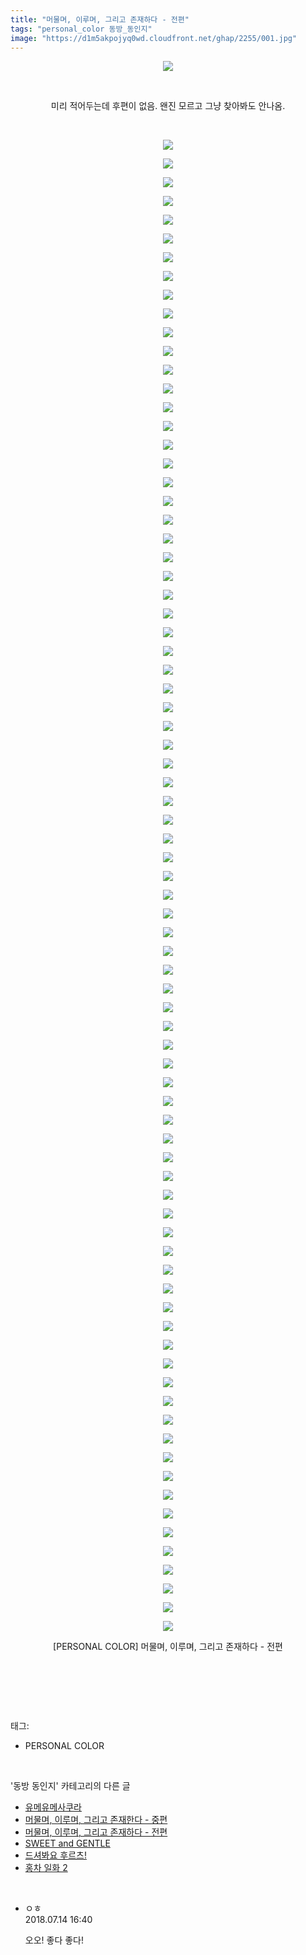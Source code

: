 ```yaml
---
title: "머물며, 이루며, 그리고 존재하다 - 전편"
tags: "personal_color 동방_동인지"
image: "https://d1m5akpojyq0wd.cloudfront.net/ghap/2255/001.jpg"
---
```

<div class="article">
<p style="text-align: center; clear: none; float: none;"><img src="{{ site.imgserver6 }}/ghap/2255/001.jpg"/></p>
<p style="text-align: center; clear: none; float: none;"><br/></p>
<p style="text-align: center; clear: none; float: none;">미리 적어두는데 후편이 없음. 왠진 모르고 그냥 찾아봐도 안나옴.</p>
<p style="text-align: center; clear: none; float: none;"><br/></p>
<p style="text-align: center; clear: none; float: none;"><img src="{{ site.imgserver6 }}/ghap/2255/002.jpg"/></p>
<p style="text-align: center; clear: none; float: none;"><img src="{{ site.imgserver6 }}/ghap/2255/003.jpg"/></p>
<p style="text-align: center; clear: none; float: none;"><img src="{{ site.imgserver6 }}/ghap/2255/004.jpg"/></p>
<p style="text-align: center; clear: none; float: none;"><img src="{{ site.imgserver6 }}/ghap/2255/005.jpg"/></p>
<p style="text-align: center; clear: none; float: none;"><img src="{{ site.imgserver6 }}/ghap/2255/006.jpg"/></p>
<p style="text-align: center; clear: none; float: none;"><img src="{{ site.imgserver6 }}/ghap/2255/007.jpg"/></p>
<p style="text-align: center; clear: none; float: none;"><img src="{{ site.imgserver6 }}/ghap/2255/008.jpg"/></p>
<p style="text-align: center; clear: none; float: none;"><img src="{{ site.imgserver6 }}/ghap/2255/009.jpg"/></p>
<p style="text-align: center; clear: none; float: none;"><img src="{{ site.imgserver6 }}/ghap/2255/010.jpg"/></p>
<p style="text-align: center; clear: none; float: none;"><img src="{{ site.imgserver6 }}/ghap/2255/011.jpg"/></p>
<p style="text-align: center; clear: none; float: none;"><img src="{{ site.imgserver6 }}/ghap/2255/012.jpg"/></p>
<p style="text-align: center; clear: none; float: none;"><img src="{{ site.imgserver6 }}/ghap/2255/013.jpg"/></p>
<p style="text-align: center; clear: none; float: none;"><img src="{{ site.imgserver6 }}/ghap/2255/014.jpg"/></p>
<p style="text-align: center; clear: none; float: none;"><img src="{{ site.imgserver6 }}/ghap/2255/015.jpg"/></p>
<p style="text-align: center; clear: none; float: none;"><img src="{{ site.imgserver6 }}/ghap/2255/016.jpg"/></p>
<p style="text-align: center; clear: none; float: none;"><img src="{{ site.imgserver6 }}/ghap/2255/017.jpg"/></p>
<p style="text-align: center; clear: none; float: none;"><img src="{{ site.imgserver6 }}/ghap/2255/018.jpg"/></p>
<p style="text-align: center; clear: none; float: none;"><img src="{{ site.imgserver6 }}/ghap/2255/019.jpg"/></p>
<p style="text-align: center; clear: none; float: none;"><img src="{{ site.imgserver6 }}/ghap/2255/020.jpg"/></p>
<p style="text-align: center; clear: none; float: none;"><img src="{{ site.imgserver6 }}/ghap/2255/021.jpg"/></p>
<p style="text-align: center; clear: none; float: none;"><img src="{{ site.imgserver6 }}/ghap/2255/022.jpg"/></p>
<p style="text-align: center; clear: none; float: none;"><img src="{{ site.imgserver6 }}/ghap/2255/023.jpg"/></p>
<p style="text-align: center; clear: none; float: none;"><img src="{{ site.imgserver6 }}/ghap/2255/024.jpg"/></p>
<p style="text-align: center; clear: none; float: none;"><img src="{{ site.imgserver6 }}/ghap/2255/025.jpg"/></p>
<p style="text-align: center; clear: none; float: none;"><img src="{{ site.imgserver6 }}/ghap/2255/026.jpg"/></p>
<p style="text-align: center; clear: none; float: none;"><img src="{{ site.imgserver6 }}/ghap/2255/027.jpg"/></p>
<p style="text-align: center; clear: none; float: none;"><img src="{{ site.imgserver6 }}/ghap/2255/028.jpg"/></p>
<p style="text-align: center; clear: none; float: none;"><img src="{{ site.imgserver6 }}/ghap/2255/029.jpg"/></p>
<p style="text-align: center; clear: none; float: none;"><img src="{{ site.imgserver6 }}/ghap/2255/030.jpg"/></p>
<p style="text-align: center; clear: none; float: none;"><img src="{{ site.imgserver6 }}/ghap/2255/031.jpg"/></p>
<p style="text-align: center; clear: none; float: none;"><img src="{{ site.imgserver6 }}/ghap/2255/032.jpg"/></p>
<p style="text-align: center; clear: none; float: none;"><img src="{{ site.imgserver6 }}/ghap/2255/033.jpg"/></p>
<p style="text-align: center; clear: none; float: none;"><img src="{{ site.imgserver6 }}/ghap/2255/034.jpg"/></p>
<p style="text-align: center; clear: none; float: none;"><img src="{{ site.imgserver6 }}/ghap/2255/035.jpg"/></p>
<p style="text-align: center; clear: none; float: none;"><img src="{{ site.imgserver6 }}/ghap/2255/036.jpg"/></p>
<p style="text-align: center; clear: none; float: none;"><img src="{{ site.imgserver6 }}/ghap/2255/037.jpg"/></p>
<p style="text-align: center; clear: none; float: none;"><img src="{{ site.imgserver6 }}/ghap/2255/038.jpg"/></p>
<p style="text-align: center; clear: none; float: none;"><img src="{{ site.imgserver6 }}/ghap/2255/039.jpg"/></p>
<p style="text-align: center; clear: none; float: none;"><img src="{{ site.imgserver6 }}/ghap/2255/040.jpg"/></p>
<p style="text-align: center; clear: none; float: none;"><img src="{{ site.imgserver6 }}/ghap/2255/041.jpg"/></p>
<p style="text-align: center; clear: none; float: none;"><img src="{{ site.imgserver6 }}/ghap/2255/042.jpg"/></p>
<p style="text-align: center; clear: none; float: none;"><img src="{{ site.imgserver6 }}/ghap/2255/043.jpg"/></p>
<p style="text-align: center; clear: none; float: none;"><img src="{{ site.imgserver6 }}/ghap/2255/044.jpg"/></p>
<p style="text-align: center; clear: none; float: none;"><img src="{{ site.imgserver6 }}/ghap/2255/045.jpg"/></p>
<p style="text-align: center; clear: none; float: none;"><img src="{{ site.imgserver6 }}/ghap/2255/046.jpg"/></p>
<p style="text-align: center; clear: none; float: none;"><img src="{{ site.imgserver6 }}/ghap/2255/047.jpg"/></p>
<p style="text-align: center; clear: none; float: none;"><img src="{{ site.imgserver6 }}/ghap/2255/048.jpg"/></p>
<p style="text-align: center; clear: none; float: none;"><img src="{{ site.imgserver6 }}/ghap/2255/049.jpg"/></p>
<p style="text-align: center; clear: none; float: none;"><img src="{{ site.imgserver6 }}/ghap/2255/050.jpg"/></p>
<p style="text-align: center; clear: none; float: none;"><img src="{{ site.imgserver6 }}/ghap/2255/051.jpg"/></p>
<p style="text-align: center; clear: none; float: none;"><img src="{{ site.imgserver6 }}/ghap/2255/052.jpg"/></p>
<p style="text-align: center; clear: none; float: none;"><img src="{{ site.imgserver6 }}/ghap/2255/053.jpg"/></p>
<p style="text-align: center; clear: none; float: none;"><img src="{{ site.imgserver6 }}/ghap/2255/054.jpg"/></p>
<p style="text-align: center; clear: none; float: none;"><img src="{{ site.imgserver6 }}/ghap/2255/055.jpg"/></p>
<p style="text-align: center; clear: none; float: none;"><img src="{{ site.imgserver6 }}/ghap/2255/056.jpg"/></p>
<p style="text-align: center; clear: none; float: none;"><img src="{{ site.imgserver6 }}/ghap/2255/057.jpg"/></p>
<p style="text-align: center; clear: none; float: none;"><img src="{{ site.imgserver6 }}/ghap/2255/058.jpg"/></p>
<p style="text-align: center; clear: none; float: none;"><img src="{{ site.imgserver6 }}/ghap/2255/059.jpg"/></p>
<p style="text-align: center; clear: none; float: none;"><img src="{{ site.imgserver6 }}/ghap/2255/060.jpg"/></p>
<p style="text-align: center; clear: none; float: none;"><img src="{{ site.imgserver6 }}/ghap/2255/061.jpg"/></p>
<p style="text-align: center; clear: none; float: none;"><img src="{{ site.imgserver6 }}/ghap/2255/062.jpg"/></p>
<p style="text-align: center; clear: none; float: none;"><img src="{{ site.imgserver6 }}/ghap/2255/063.jpg"/></p>
<p style="text-align: center; clear: none; float: none;"><img src="{{ site.imgserver6 }}/ghap/2255/064.jpg"/></p>
<p style="text-align: center; clear: none; float: none;"><img src="{{ site.imgserver6 }}/ghap/2255/065.jpg"/></p>
<p style="text-align: center; clear: none; float: none;"><img src="{{ site.imgserver6 }}/ghap/2255/066.jpg"/></p>
<p style="text-align: center; clear: none; float: none;"><img src="{{ site.imgserver6 }}/ghap/2255/067.jpg"/></p>
<p style="text-align: center; clear: none; float: none;"><img src="{{ site.imgserver6 }}/ghap/2255/068.jpg"/></p>
<p style="text-align: center; clear: none; float: none;"><img src="{{ site.imgserver6 }}/ghap/2255/069.jpg"/></p>
<p style="text-align: center; clear: none; float: none;"><img src="{{ site.imgserver6 }}/ghap/2255/070.jpg"/></p>
<p style="text-align: center; clear: none; float: none;"><img src="{{ site.imgserver6 }}/ghap/2255/071.jpg"/></p>
<p style="text-align: center; clear: none; float: none;"><img src="{{ site.imgserver6 }}/ghap/2255/072.jpg"/></p>
<p style="text-align: center; clear: none; float: none;"><img src="{{ site.imgserver6 }}/ghap/2255/073.jpg"/></p>
<p style="text-align: center; clear: none; float: none;"><img src="{{ site.imgserver6 }}/ghap/2255/074.jpg"/></p>
<p style="text-align: center; clear: none; float: none;"><img src="{{ site.imgserver6 }}/ghap/2255/075.jpg"/></p>
<p style="text-align: center; clear: none; float: none;"><img src="{{ site.imgserver6 }}/ghap/2255/076.jpg"/></p>
<p style="text-align: center; clear: none; float: none;"><img src="{{ site.imgserver6 }}/ghap/2255/077.jpg"/></p>
<p style="text-align: center; clear: none; float: none;"><img src="{{ site.imgserver6 }}/ghap/2255/078.jpg"/></p>
<p style="text-align: center; clear: none; float: none;"><img src="{{ site.imgserver6 }}/ghap/2255/079.jpg"/></p>
<p style="text-align: center; clear: none; float: none;"><img src="{{ site.imgserver6 }}/ghap/2255/080.jpg"/></p>
<p style="text-align: center; clear: none; float: none;"><img src="{{ site.imgserver6 }}/ghap/2255/081.jpg"/></p>
<p style="text-align: center; clear: none; float: none;">[PERSONAL COLOR] 머물며, 이루며, 그리고 존재하다 - 전편</p>
<p style="text-align: center; clear: none; float: none;"><br/></p>
<p><br/></p>
</div><br/>
<div class="tagTrail">
<p>태그: </p>
<ul>
<li>PERSONAL COLOR</li>
</ul>
</div><br/>
<div class="another">
<p>'동방 동인지' 카테고리의 다른 글</p>
<ul>
<li><a href="/ghap_2259">유메유메사쿠라</a></li>
<li><a href="/ghap_2256">머물며, 이루며, 그리고 존재한다 - 중편</a></li>
<li><a href="/ghap_2255">머물며, 이루며, 그리고 존재하다 - 전편</a></li>
<li><a href="/ghap_2254">SWEET and GENTLE</a></li>
<li><a href="/ghap_2253">드셔봐요 후르츠!</a></li>
<li><a href="/ghap_2252">홍차 일화 2</a></li>
</ul>
</div><br/>
<div class="cb_module cb_fluid">
<div class="cb_wrt cb_profile">
<div class="comment">
<ul>
<li class="cb_thumb_off" id="comment15286599">
<div class="cb_comment_area">
<div class="cb_info_area">
<div class="cb_section">
<span class="cb_nick_name">ㅇㅎ</span>
</div>
<div class="cb_section">
<span class="cb_date">2018.07.14 16:40 </span>
</div>
</div>
<div class="cb_dsc_comment">
<p class="cb_dsc">
											오오! 좋다 좋다!
										</p>
</div>
</div></li>
</ul>
</div>
</div><!-- commentList close -->
</div><br/>
